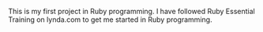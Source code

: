 This is my first project in Ruby programming.
I have followed Ruby Essential Training on lynda.com to get me started in Ruby programming.
